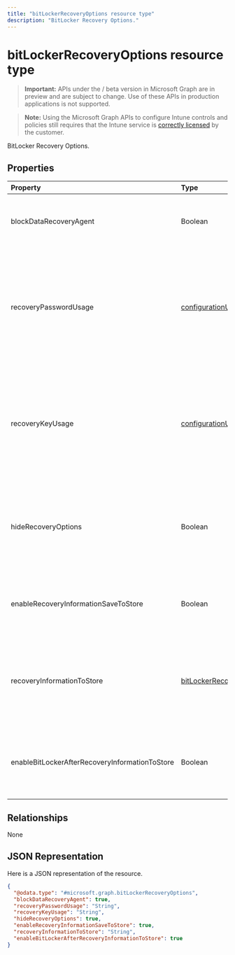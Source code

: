 ```yaml
---
title: "bitLockerRecoveryOptions resource type"
description: "BitLocker Recovery Options."
---
```


# bitLockerRecoveryOptions resource type

> **Important:** APIs under the / beta version in Microsoft Graph are in preview and are subject to change. Use of these APIs in production applications is not supported.

> **Note:** Using the Microsoft Graph APIs to configure Intune controls and policies still requires that the Intune service is [correctly licensed](https://go.microsoft.com/fwlink/?linkid=839381) by the customer.

BitLocker Recovery Options.
## Properties
|Property|Type|Description|
|:---|:---|:---|
|blockDataRecoveryAgent|Boolean|Indicates whether to block certificate-based data recovery agent.|
|recoveryPasswordUsage|[configurationUsage](../resources/intune-deviceconfig-configurationusage.md)|Indicates whether users are allowed or required to generate a 48-digit recovery password for fixed or system disk. Possible values are: `blocked`, `required`, `allowed`.|
|recoveryKeyUsage|[configurationUsage](../resources/intune-deviceconfig-configurationusage.md)|Indicates whether users are allowed or required to generate a 256-bit recovery key for fixed or system disk. Possible values are: `blocked`, `required`, `allowed`.|
|hideRecoveryOptions|Boolean|Indicates whether or not to allow showing recovery options in BitLocker Setup Wizard for fixed or system disk.|
|enableRecoveryInformationSaveToStore|Boolean|Indicates whether or not to allow BitLocker recovery information to store in AD DS.|
|recoveryInformationToStore|[bitLockerRecoveryInformationType](../resources/intune-deviceconfig-bitlockerrecoveryinformationtype.md)|Configure what pieces of BitLocker recovery information are stored to AD DS. Possible values are: `passwordAndKey`, `passwordOnly`.|
|enableBitLockerAfterRecoveryInformationToStore|Boolean|Indicates whether or not to enable BitLocker until recovery information is stored in AD DS.|

## Relationships
None
## JSON Representation
Here is a JSON representation of the resource.
<!-- {
  "blockType": "resource",
  "@odata.type": "microsoft.graph.bitLockerRecoveryOptions"
}
-->
``` json
{
  "@odata.type": "#microsoft.graph.bitLockerRecoveryOptions",
  "blockDataRecoveryAgent": true,
  "recoveryPasswordUsage": "String",
  "recoveryKeyUsage": "String",
  "hideRecoveryOptions": true,
  "enableRecoveryInformationSaveToStore": true,
  "recoveryInformationToStore": "String",
  "enableBitLockerAfterRecoveryInformationToStore": true
}
```






